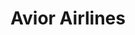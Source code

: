 ---
title: "Avior Airlines"
url: /ciudad-guayana-puerto-ordaz/avior-airlines/
shop: agencia de viajes
---